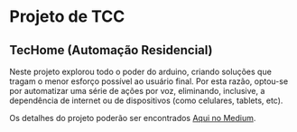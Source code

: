 # Projeto de TCC
## TecHome (Automação Residencial)

Neste projeto explorou todo o poder do arduino, criando soluções que tragam o menor esforço possível ao usuário final. Por esta razão, optou-se por automatizar uma série de ações por voz, eliminando, inclusive, a dependência de internet ou de dispositivos (como celulares, tablets, etc).

Os detalhes do projeto poderão ser encontrados [Aqui no Medium](https://medium.com/@bruno.aleon/resumo-f2845f20e5e6).
